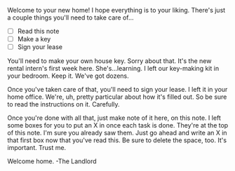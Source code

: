 Welcome to your new home! I hope everything is to your liking.
There's just a couple things you'll need to take care of...

- [ ] Read this note
- [ ] Make a key
- [ ] Sign your lease

You'll need to make your own house key. Sorry about that.
It's the new rental intern's first week here. She's...learning.
I left our key-making kit in your bedroom.
Keep it. We've got dozens.

Once you've taken care of that, you'll need to sign your lease.
I left it in your home office.
We're, uh, pretty particular about how it's filled out.
So be sure to read the instructions on it. Carefully.

Once you're done with all that, just make note of it here, on this note.
I left some boxes for you to put an X in once each task is done.
They're at the top of this note. I'm sure you already saw them.
Just go ahead and write an X in that first box now that you've read this.
Be sure to delete the space, too. It's important. Trust me.

Welcome home.
                                        -The Landlord
